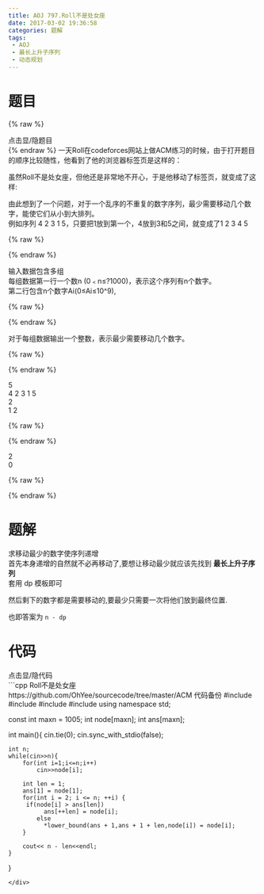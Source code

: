 ```yaml
---
title: AOJ 797.Roll不是处女座
date: 2017-03-02 19:36:58
categories: 题解
tags:
 - AOJ
 - 最长上升子序列
 - 动态规划
---
```


# 题目
{% raw %}
<div><div class="fold_hider"><div class="close hider_title">点击显/隐题目</div></div><div class="fold">
    <div class="oj">   
        <div class="part" title="Description">
{% endraw %}
一天Roll在codeforces网站上做ACM练习的时候，由于打开题目的顺序比较随性，他看到了他的浏览器标签页是这样的：  
  
虽然Roll不是处女座，但他还是非常地不开心，于是他移动了标签页，就变成了这样:  
  
由此想到了一个问题，对于一个乱序的不重复的数字序列，最少需要移动几个数字，能使它们从小到大排列。  
例如序列 4 2 3 1 5，只要把1放到第一个，4放到3和5之间，就变成了1 2 3 4 5  
  
  

{% raw %}
        </div>
        <div class="part" title="Input">
{% endraw %}
              
输入数据包含多组  
每组数据第一行一个数n (0﹤n≤?1000)，表示这个序列有n个数字。  
第二行包含n个数字Ai(0≤Ai≤10^9),  
  
  

{% raw %}
        </div>
        <div class="part" title="Output">
{% endraw %}
              
对于每组数据输出一个整数，表示最少需要移动几个数字。  
  
  

{% raw %}
        </div>
        <div class="samp">
            <div class="clear"></div>
            <div class="input part" title="Sample Input">
{% endraw %}
                  
5  
4 2 3 1 5  
2  
1 2  
  
  

{% raw %}
            </div>
            <div class="output part" title="Sample Output">
{% endraw %}
                  
2  
0  
  

{% raw %}
            </div>
            <div class="clear"></div>
        </div>
    </div>
</div></div>
{% endraw %}

<!--more-->
# 题解
求移动最少的数字使序列递增  
首先本身递增的自然就不必再移动了,要想让移动最少就应该先找到 **最长上升子序列**  
套用 dp 模板即可  

然后剩下的数字都是需要移动的,要最少只需要一次将他们放到最终位置.  

也即答案为 `n - dp`  

# 代码
<div><div class="fold_hider"><div class="close hider_title">点击显/隐代码</div></div><div class="fold">```cpp Roll不是处女座 https://github.com/OhYee/sourcecode/tree/master/ACM 代码备份
#include <cstdio>
#include <iostream>
#include <algorithm>
#include <cstring>
using namespace std;
 
const int maxn = 1005;
int node[maxn];
int ans[maxn];
 
int main(){
    cin.tie(0);
    cin.sync_with_stdio(false);
     
    int n;
    while(cin>>n){
        for(int i=1;i<=n;i++)
            cin>>node[i];
         
        int len = 1;
        ans[1] = node[1];
        for(int i = 2; i <= n; ++i) {
         if(node[i] > ans[len])
              ans[++len] = node[i];
            else
              *lower_bound(ans + 1,ans + 1 + len,node[i]) = node[i];
        }
 
        cout<< n - len<<endl;
    }
}

```
</div>